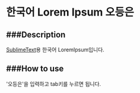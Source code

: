 # 한국어 Lorem Ipsum 오등은

###Description
---
[SublimeText](http://www.sublimetext.com/)용 한국어 LoremIpsum입니다.

###How to use
----
'오등은'을 입력하고 tab키를 누르면 됩니다.
